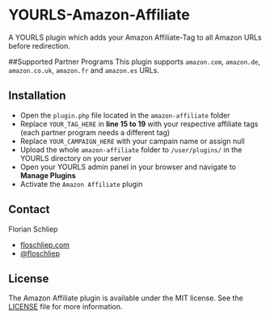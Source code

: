 YOURLS-Amazon-Affiliate
=======================

A YOURLS plugin which adds your Amazon Affiliate-Tag to all Amazon URLs before redirection.

##Supported Partner Programs
This plugin supports `amazon.com`, `amazon.de`, `amazon.co.uk`, `amazon.fr` and `amazon.es` URLs.

## Installation
* Open the `plugin.php` file located in the `amazon-affiliate` folder
* Replace `YOUR_TAG_HERE` in **line 15 to 19** with your respective affiliate tags (each partner program needs a different tag)
* Replace `YOUR_CAMPAIGN_HERE` with your campain name or assign null
* Upload the whole `amazon-affiliate` folder to `/user/plugins/` in the YOURLS directory on your server
* Open your YOURLS admin panel in your browser and navigate to **Manage Plugins**
* Activate the `Amazon Affiliate` plugin

## Contact
Florian Schliep

*  [floschliep.com](http://floschliep.com)
*  [@floschliep](https://twitter.com/floschliep/)

## License
The Amazon Affiliate plugin is available under the MIT license. See the [LICENSE](https://github.com/floschliep/YOURLS-Amazon-Affiliate/blob/master/LICENSE) file for more information.